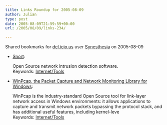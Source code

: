 ```yaml
---
title: Links Roundup for 2005-08-09
author: Julian
type: post
date: 2005-08-09T21:59:59+00:00
url: /2005/08/09/links-234/

---
```

Shared bookmarks for [del.icio.us][1] user  [Synesthesia][2] on 2005-08-09

  * [Snort][3]:
  
    Open Source network intrusion detection software.   
    Keywords: [Internet/Tools][4]
  * [WinPcap, the Packet Capture and Network Monitoring Library for Windows][5]:
  
    WinPcap is the industry-standard Open Source tool for link-layer network access in Windows environments: it allows applications to capture and transmit network packets bypassing the protocol stack, and has additional useful features, including kernel-leve   
    Keywords: [Internet/Tools][4]

 [1]: http://del.icio.us/
 [2]: http://del.icio.us/synesthesia
 [3]: http://www.snort.org/ "http://www.snort.org/"
 [4]: http://del.icio.us/synesthesia/Internet/Tools
 [5]: http://www.winpcap.org/ "http://www.winpcap.org/"